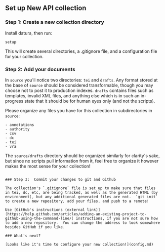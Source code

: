 ## Set up New API collection

### Step 1:  Create a new collection directory

Install datura, then run:

```
setup
```

This will create several directories, a .gitignore file, and a configuration file for your collection.

### Step 2:  Add your documents

In `source` you'll notice two directories: `tei` and `drafts`.  Any format stored at the base of `source` should be considered transformable, though you may choose not to post it to production indexes.  `drafts` contains files such as templates, invalid XML files, and anything else which is in such an in-progress state that it should be for human eyes only (and not the scripts).

Please organize any files you have for this collection in subdirectories in `source`:

```
- annotations
- authority
- csv
- dc
- tei
- vra
```

The `source/drafts` directory should be organized similarly for clarity's sake, but since no scripts pull information from it, feel free to organize it however makes the most sense for your collection!


```

### Step 3:  Commit your changes to git and Github

The collection's `.gitignore` file is set up to make sure that files in tei, dc, etc, are being tracked, as well as the generated HTML (by environment), but any additional generated files are not.  `git init` to create a new repository, add your files, and push to a remote!

Use [GitHub's instructions (external link)](https://help.github.com/articles/adding-an-existing-project-to-github-using-the-command-line/) instructions, if you are not sure how to add a new repository.  You can change the address to look somewhere besides GitHub if you like.

### What's next?

[Looks like it's time to configure your new collection!](config.md)
